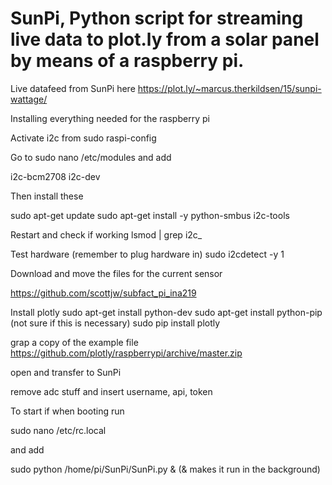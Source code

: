 # SunPi, Python script for streaming live data to plot.ly from a solar panel by means of a raspberry pi.

Live datafeed from SunPi here https://plot.ly/~marcus.therkildsen/15/sunpi-wattage/

Installing everything needed for the raspberry pi

Activate i2c from sudo raspi-config

Go to sudo nano /etc/modules and add

i2c-bcm2708
i2c-dev

Then install these

sudo apt-get update
sudo apt-get install -y python-smbus i2c-tools

Restart and check if working 
lsmod | grep i2c_

Test hardware (remember to plug hardware in)
sudo i2cdetect -y 1

Download and move the files for the current sensor

https://github.com/scottjw/subfact_pi_ina219

Install plotly 
sudo apt-get install python-dev
sudo apt-get install python-pip (not sure if this is necessary)
sudo pip install plotly 

grap a copy of the example file 
https://github.com/plotly/raspberrypi/archive/master.zip

open and transfer to SunPi

remove adc stuff and insert username, api, token


To start if when booting run 

sudo nano /etc/rc.local

and add 

sudo python /home/pi/SunPi/SunPi.py & (& makes it run in the background)
